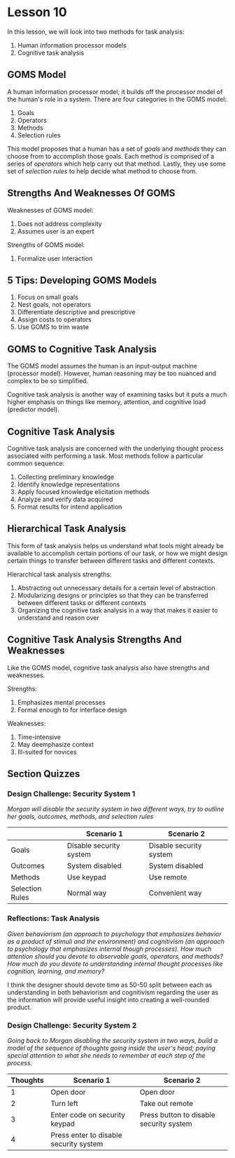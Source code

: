 # Lesson 10

In this lesson, we will look into two methods for task analysis:

1. Human information processor models
2. Cognitive task analysis

## GOMS Model

A human information processor model; it builds off the processor model of the human's role in a system. There are four categories in the GOMS model:

1. Goals
2. Operators
3. Methods
4. Selection rules

This model proposes that a human has a set of _goals_ and _methods_ they can choose from to accomplish those goals. Each method is comprised of a series of _operators_ which help carry out that method. Lastly, they use some set of _selection rules_ to help decide what method to choose from.

## Strengths And Weaknesses Of GOMS

Weaknesses of GOMS model:

1. Does not address complexity
2. Assumes user is an expert

Strengths of GOMS model:

1. Formalize user interaction

## 5 Tips: Developing GOMS Models

1. Focus on small goals
2. Nest goals, not operators
3. Differentiate descriptive and prescriptive
4. Assign costs to operators
5. Use GOMS to trim waste

## GOMS to Cognitive Task Analysis

The GOMS model assumes the human is an input-output machine (processor model). However, human reasoning may be too nuanced and complex to be so simplified.

Cognitive task analysis is another way of examining tasks but it puts a much higher emphasis on things like memory, attention, and cognitive load (predictor model).

## Cognitive Task Analysis

Cognitive task analysis are concerned with the underlying thought process associated with performing a task. Most methods follow a particular common sequence:

1. Collecting preliminary knowledge
2. Identify knowledge representations
3. Apply focused knowledge elicitation methods
4. Analyze and verify data acquired
5. Format results for intend application

## Hierarchical Task Analysis

This form of task analysis helps us understand what tools might already be available to accomplish certain portions of our task, or how we might design certain things to transfer between different tasks and different contexts.

Hierarchical task analysis strengths:

1. Abstracting out unnecessary details for a certain level of abstraction
2. Modularizing designs or principles so that they can be transferred between different tasks or different contexts
3. Organizing the cognitive task analysis in a way that makes it easier to understand and reason over

## Cognitive Task Analysis Strengths And Weaknesses

Like the GOMS model, cognitive task analysis also have strengths and weaknesses.

Strengths:

1. Emphasizes mental processes
2. Formal enough to for interface design

Weaknesses:

1. Time-intensive
2. May deemphasize context
3. Ill-suited for novices

## Section Quizzes

### Design Challenge: Security System 1

_Morgan will disable the security system in two different ways, try to outline her goals, outcomes, methods, and selection rules_

|                 | Scenario 1              | Scenario 2              |
| --------------- | ----------------------- | ----------------------- |
| Goals           | Disable security system | Disable security system |
| Outcomes        | System disabled         | System disabled         |
| Methods         | Use keypad              | Use remote              |
| Selection Rules | Normal way              | Convenient way          |

### Reflections: Task Analysis

_Given behaviorism (an approach to psychology that emphasizes behavior as a product of stimuli and the environment) and cognitivism (an approach to psychology that emphasizes internal though processes). How much attention should you devote to observable goals, operators, and methods? How much do you devote to understanding internal thought processes like cognition, learning, and memory?_

I think the designer should devote time as 50-50 split between each as understanding in both behaviorism and cognitivism regarding the user as the information will provide useful insight into creating a well-rounded product.

### Design Challenge: Security System 2

_Going back to Morgan disabling the security system in two ways, build a model of the sequence of thoughts going inside the user's head; paying special attention to what she needs to remember at each step of the process._

| Thoughts | Scenario 1                             | Scenario 2                              |
| -------- | -------------------------------------- | --------------------------------------- |
| 1        | Open door                              | Open door                               |
| 2        | Turn left                              | Take out remote                         |
| 3        | Enter code on security keypad          | Press button to disable security system |
| 4        | Press enter to disable security system |                                         |
